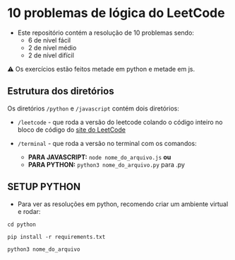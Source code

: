 # 10 problemas de lógica do LeetCode

- Este repositório contém a resolução de 10 problemas sendo:
  - 6 de nível fácil
  - 2 de nível médio
  - 2 de nível difícil
 
 ⚠️ Os exercícios estão feitos metade em python e metade em js. 

 ## Estrutura dos diretórios
 Os diretórios `/python` e `/javascript` contém dois diretórios:
  - `/leetcode` - que roda a versão do leetcode colando o código inteiro no bloco de código do [site do LeetCode](https://leetcode.com/)

  - `/terminal` - que roda a versão no terminal com os comandos:
    - **PARA JAVASCRIPT:** `node nome_do_arquivo.js`
    **ou** 
    - **PARA PYTHON:** `python3 nome_do_arquivo.py` para .py
 ## SETUP PYTHON
 - Para ver as resoluções em python, recomendo criar um ambiente virtual e rodar:

`cd python`

`pip install -r requirements.txt`

`python3 nome_do_arquivo`
